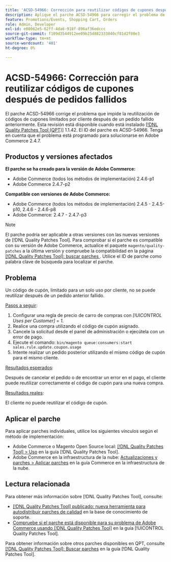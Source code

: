 ```yaml
---
title: 'ACSD-54966: Corrección para reutilizar códigos de cupones después de pedidos fallidos'
description: Aplique el parche ACSD-54966 para corregir el problema de Adobe Commerce que impide la reutilización de códigos de cupones limitados por promociones y carro de compras después de un pedido fallido anteriormente.
feature: Promotions/Events, Shopping Cart, Orders
role: Admin, Developer
exl-id: e08062e5-62ff-4da6-918f-896af36edccc
source-git-commit: f109d3544912ee09b25d882333840cf81d2f08e3
workflow-type: tm+mt
source-wordcount: '401'
ht-degree: 0%

---
```


# ACSD-54966: Corrección para reutilizar códigos de cupones después de pedidos fallidos

El parche ACSD-54966 corrige el problema que impide la reutilización de códigos de cupones limitados por cliente después de un pedido fallido anteriormente. Esta revisión está disponible cuando está instalado [[!DNL Quality Patches Tool (QPT)]](https://experienceleague.adobe.com/es/docs/commerce-knowledge-base/kb/announcements/commerce-announcements/magento-quality-patches-released-new-tool-to-self-serve-quality-patches) 1.1.42. El ID del parche es ACSD-54966. Tenga en cuenta que el problema está programado para solucionarse en Adobe Commerce 2.4.7.

## Productos y versiones afectados

**El parche se ha creado para la versión de Adobe Commerce:**

* Adobe Commerce (todos los métodos de implementación) 2.4.6-p1
* Adobe Commerce 2.4.7-p2

**Compatible con versiones de Adobe Commerce:**

* Adobe Commerce (todos los métodos de implementación) 2.4.5 - 2.4.5-p10, 2.4.6 - 2.4.6-p8
* Adobe Commerce: 2.4.7 - 2.4.7-p3

>[!NOTE]
>
>El parche podría ser aplicable a otras versiones con las nuevas versiones de [!DNL Quality Patches Tool]. Para comprobar si el parche es compatible con su versión de Adobe Commerce, actualice el paquete `magento/quality-patches` a la última versión y compruebe la compatibilidad en la página [[!DNL Quality Patches Tool]: buscar parches ](https://experienceleague.adobe.com/tools/commerce-quality-patches/index.html?lang=es). Utilice el ID de parche como palabra clave de búsqueda para localizar el parche.

## Problema

Un código de cupón, limitado para un solo uso por cliente, no se puede reutilizar después de un pedido anterior fallido.

<u>Pasos a seguir</u>:

1. Configurar una regla de precio de carro de compras con *[!UICONTROL Uses per Customer]* = *1*.
1. Realice una compra utilizando el código de cupón asignado.
1. Cancele la solicitud desde el panel de administración o ejecútela con un error de pago.
1. Ejecute el comando: `bin/magento queue:consumers:start sales.rule.update.coupon.usage`
1. Intente realizar un pedido posterior utilizando el mismo código de cupón para el mismo cliente.

<u>Resultados esperados</u>:

Después de cancelar el pedido o de encontrar un error en el pago, el cliente puede reutilizar correctamente el código de cupón para una nueva compra.

<u>Resultados reales</u>:

El cliente no puede reutilizar el código de cupón.

## Aplicar el parche

Para aplicar parches individuales, utilice los siguientes vínculos según el método de implementación:

* Adobe Commerce o Magento Open Source local: [[!DNL Quality Patches Tool] > Uso](/help/tools/quality-patches-tool/usage.md) en la guía [!DNL Quality Patches Tool].
* Adobe Commerce en la infraestructura de la nube: [Actualizaciones y parches > Aplicar parches](https://experienceleague.adobe.com/docs/commerce-cloud-service/user-guide/develop/upgrade/apply-patches.html?lang=es) en la guía Commerce en la infraestructura de la nube.

## Lectura relacionada

Para obtener más información sobre [!DNL Quality Patches Tool], consulte:

* [[!DNL Quality Patches Tool] publicado: nueva herramienta para autodistribuir parches de calidad](https://experienceleague.adobe.com/es/docs/commerce-knowledge-base/kb/announcements/commerce-announcements/magento-quality-patches-released-new-tool-to-self-serve-quality-patches) en la base de conocimiento de soporte.
* [Compruebe si el parche está disponible para su problema de Adobe Commerce usando [!DNL Quality Patches Tool]](/help/tools/quality-patches-tool/patches-available-in-qpt/check-patch-for-magento-issue-with-magento-quality-patches.md) en la guía [!UICONTROL Quality Patches Tool].

Para obtener información sobre otros parches disponibles en QPT, consulte [[!DNL Quality Patches Tool]: Buscar parches](https://experienceleague.adobe.com/tools/commerce-quality-patches/index.html?lang=es) en la guía [!DNL Quality Patches Tool].
